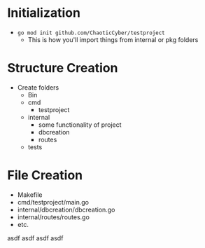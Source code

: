 
# Initialization
- `go mod init github.com/ChaoticCyber/testproject`
	- This is how you'll import things from internal or pkg folders

# Structure Creation
- Create folders
	- Bin
	- cmd
		- testproject
	- internal
		- some functionality of project
		- dbcreation
		- routes
	- tests

# File Creation
- Makefile
- cmd/testproject/main.go
- internal/dbcreation/dbcreation.go
- internal/routes/routes.go
- etc.

asdf  asdf    asdf  asdf  
